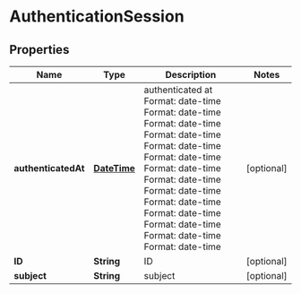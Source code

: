 
# AuthenticationSession

## Properties
Name | Type | Description | Notes
------------ | ------------- | ------------- | -------------
**authenticatedAt** | [**DateTime**](DateTime.md) | authenticated at Format: date-time Format: date-time Format: date-time Format: date-time Format: date-time Format: date-time Format: date-time Format: date-time Format: date-time Format: date-time Format: date-time Format: date-time Format: date-time Format: date-time |  [optional]
**ID** | **String** | ID |  [optional]
**subject** | **String** | subject |  [optional]



